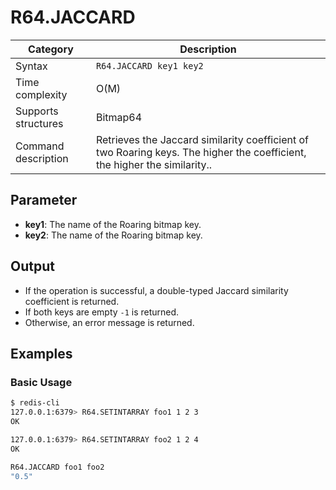 # R64.JACCARD

| Category            | Description                                                                                                               |
| ------------------- | ------------------------------------------------------------------------------------------------------------------------- |
| Syntax              | `R64.JACCARD key1 key2`                                                                                                   |
| Time complexity     | O(M)                                                                                                                      |
| Supports structures | Bitmap64                                                                                                                  |
| Command description | Retrieves the Jaccard similarity coefficient of two Roaring keys. The higher the coefficient, the higher the similarity.. |

## Parameter

- **key1**: The name of the Roaring bitmap key.
- **key2**: The name of the Roaring bitmap key.

## Output

- If the operation is successful, a double-typed Jaccard similarity coefficient is returned.
- If both keys are empty `-1` is returned.
- Otherwise, an error message is returned.

## Examples

### Basic Usage

```bash
$ redis-cli
127.0.0.1:6379> R64.SETINTARRAY foo1 1 2 3
OK

127.0.0.1:6379> R64.SETINTARRAY foo2 1 2 4
OK

R64.JACCARD foo1 foo2
"0.5"
```
